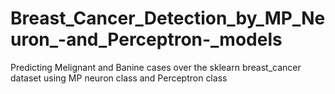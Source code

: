 # Breast_Cancer_Detection_by_MP_Neuron_-and_Perceptron-_models
Predicting Melignant and Banine cases over the sklearn breast_cancer dataset using MP neuron class and Perceptron class  
